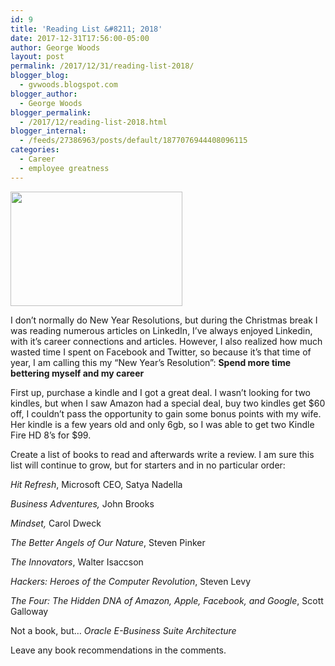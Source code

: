 ```yaml
---
id: 9
title: 'Reading List &#8211; 2018'
date: 2017-12-31T17:56:00-05:00
author: George Woods
layout: post
permalink: /2017/12/31/reading-list-2018/
blogger_blog:
  - gvwoods.blogspot.com
blogger_author:
  - George Woods
blogger_permalink:
  - /2017/12/reading-list-2018.html
blogger_internal:
  - /feeds/27386963/posts/default/1877076944408096115
categories:
  - Career
  - employee greatness
---
```

<img loading="lazy" class="alignnone size-full wp-image-63" src="http://georgevwoods.com/wp-content/uploads/2017/12/books.jpg" alt="" width="275" height="183" />

I don&#8217;t normally do New Year Resolutions, but during the Christmas break I was reading numerous articles on LinkedIn, I&#8217;ve always enjoyed Linkedin, with it&#8217;s career connections and articles. However, I also realized how much wasted time I spent on Facebook and Twitter, so because it&#8217;s that time of year, I am calling this my &#8220;New Year&#8217;s Resolution&#8221;: **Spend more time bettering myself and my career** 

First up, purchase a kindle and I got a great deal. I wasn&#8217;t looking for two kindles, but when I saw Amazon had a special deal, buy two kindles get $60 off, I couldn&#8217;t pass the opportunity to gain some bonus points with my wife. Her kindle is a few years old and only 6gb, so I was able to get two Kindle Fire HD 8&#8217;s for $99.

Create a list of books to read and afterwards write a review. I am sure this list will continue to grow, but for starters and in no particular order:

<div>
  <p>
    <i>Hit Refresh</i>, Microsoft CEO, Satya Nadella<i> </i>
  </p>
  
  <p>
    <i>Business Adventures, </i>John Brooks <i> </i>
  </p>
  
  <p>
    <i>Mindset, </i>Carol Dweck<i> </i>
  </p>
  
  <p>
    <i>The Better Angels of Our Nature</i>, Steven Pinker<i> </i>
  </p>
  
  <p>
    <i>The Innovators</i>, Walter Isaccson<i> </i>
  </p>
  
  <p>
    <i>Hackers: Heroes of the Computer Revolution</i>, Steven Levy<i> </i>
  </p>
  
  <p>
    <i>The Four: The Hidden DNA of Amazon, Apple, Facebook, and Google</i>, Scott Galloway
  </p>
</div>

Not a book, but&#8230; _Oracle E-Business Suite Architecture_

Leave any book recommendations in the comments.

&nbsp;